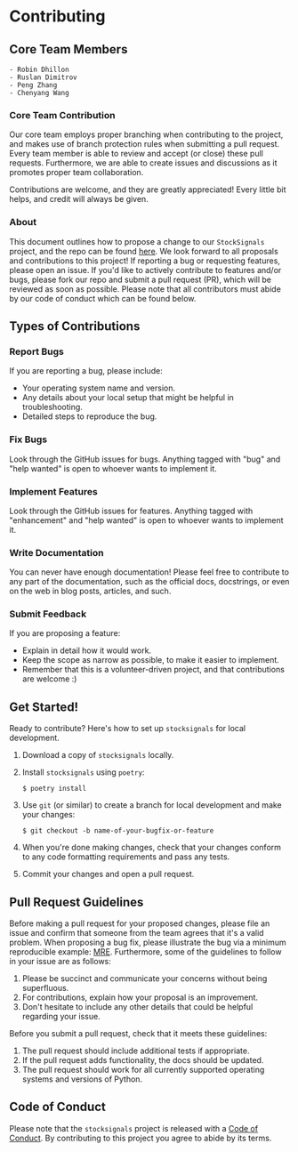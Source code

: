 # Contributing
## Core Team Members

    - Robin Dhillon
    - Ruslan Dimitrov
    - Peng Zhang
    - Chenyang Wang

### Core Team Contribution

Our core team employs proper branching when contributing to the project, and makes use of branch protection rules when submitting a pull request. Every team member is able to review and accept (or close) these pull requests. Furthermore, we are able to create issues and discussions as it promotes proper team collaboration.

Contributions are welcome, and they are greatly appreciated! Every little bit
helps, and credit will always be given.

### About

This document outlines how to propose a change to our `StockSignals` project, and the repo can be found [here](https://github.com/UBC-MDS/StockSignals). We look forward to all proposals and contributions to this project! If reporting a bug or requesting features, please open an issue. If you'd like to actively contribute to features and/or bugs, please fork our repo and submit a pull request (PR), which will be reviewed as soon as possible. Please note that all contributors must abide by our code of conduct which can be found below.

## Types of Contributions

### Report Bugs

If you are reporting a bug, please include:

* Your operating system name and version.
* Any details about your local setup that might be helpful in troubleshooting.
* Detailed steps to reproduce the bug.

### Fix Bugs

Look through the GitHub issues for bugs. Anything tagged with "bug" and "help
wanted" is open to whoever wants to implement it.

### Implement Features

Look through the GitHub issues for features. Anything tagged with "enhancement"
and "help wanted" is open to whoever wants to implement it.

### Write Documentation

You can never have enough documentation! Please feel free to contribute to any
part of the documentation, such as the official docs, docstrings, or even
on the web in blog posts, articles, and such.

### Submit Feedback

If you are proposing a feature:

* Explain in detail how it would work.
* Keep the scope as narrow as possible, to make it easier to implement.
* Remember that this is a volunteer-driven project, and that contributions
  are welcome :)

## Get Started!

Ready to contribute? Here's how to set up `stocksignals` for local development.

1. Download a copy of `stocksignals` locally.
2. Install `stocksignals` using `poetry`:

    ```console
    $ poetry install
    ```

3. Use `git` (or similar) to create a branch for local development and make your changes:

    ```console
    $ git checkout -b name-of-your-bugfix-or-feature
    ```

4. When you're done making changes, check that your changes conform to any code formatting requirements and pass any tests.

5. Commit your changes and open a pull request.

## Pull Request Guidelines

Before making a pull request for your proposed changes, please file an issue and confirm that someone from the team agrees that it's a valid problem. When proposing a bug fix, please illustrate the bug via a minimum reproducible example: [MRE](https://stackoverflow.com/help/minimal-reproducible-example). Furthermore, some of the guidelines to follow in your issue are as follows:

1. Please be succinct and communicate your concerns without being superfluous.
2. For contributions, explain how your proposal is an improvement.
3. Don't hesitate to include any other details that could be helpful regarding your issue.

Before you submit a pull request, check that it meets these guidelines:

1. The pull request should include additional tests if appropriate.
2. If the pull request adds functionality, the docs should be updated.
3. The pull request should work for all currently supported operating systems and versions of Python.

## Code of Conduct

Please note that the `stocksignals` project is released with a
[Code of Conduct](CONDUCT.md). By contributing to this project you agree to abide by its terms.
